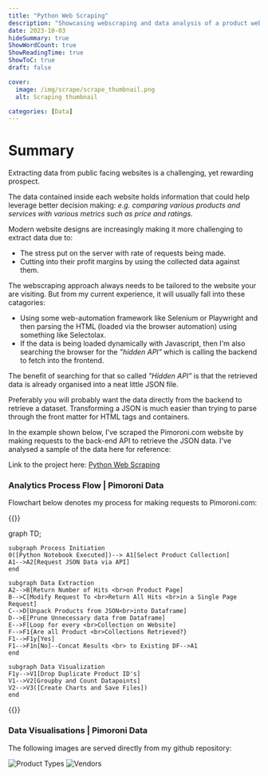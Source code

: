 ```yaml
---
title: "Python Web Scraping"
description: "Showcasing webscraping and data analysis of a product website on Python"
date: 2023-10-03
hideSummary: true
ShowWordCount: true
ShowReadingTime: true
ShowToC: true
draft: false

cover:
  image: /img/scrape/scrape_thumbnail.png
  alt: Scraping thumbnail

categories: [Data]
---
```


# Summary

Extracting data from public facing websites is a challenging, yet rewarding prospect. 

The data contained inside each website holds information that could help leverage better decision making: *e.g. comparing various products and services with various metrics such as price and ratings.*

Modern website designs are increasingly making it more challenging to extract data due to:
- The stress put on the server with rate of requests being made.
- Cutting into their profit margins by using the collected data against them.

The webscraping approach always needs to be tailored to the website your are visiting. But from my current experience, it will usually fall into these catagories:
- Using some web-automation framework like Selenium or Playwright and then parsing the HTML (loaded via the browser automation) using something like Selectolax.
- If the data is being loaded dynamically with Javascript, then I'm also searching the browser for the *"hidden API"* which is calling the backend to fetch into the frontend.

The benefit of searching for that so called *"Hidden API"* is that the retrieved data is already organised into a neat little JSON file. 

Preferably you will probably want the data directly from the backend to retrieve a dataset. Transforming a JSON is much easier than trying to parse through the front matter for HTML tags and containers.

In the example shown below, I've scraped the Pimoroni.com website by making requests to the back-end API to retrieve the JSON data. I've analysed a sample of the data here for reference:


Link to the project here: [Python Web Scraping](https://github.com/Filpill/web_scraper)


### Analytics Process Flow | Pimoroni Data

Flowchart below denotes my process for making requests to Pimoroni.com:

{{<mermaid>}}

graph TD;

    subgraph Process Initiation
    0([Python Notebook Executed])--> A1[Select Product Collection]
    A1-->A2[Request JSON Data via API]
    end

    subgraph Data Extraction
    A2-->B[Return Number of Hits <br>on Product Page]
    B-->C[Modify Request To <br>Return All Hits <br>in a Single Page Request]
    C-->D[Unpack Products from JSON<br>into Dataframe]
    D-->E[Prune Unnecessary data from Dataframe]
    E-->F[Loop for every <br>Collection on Website]
    F-->F1{Are all Product <br>Collections Retrieved?}
    F1-->F1y[Yes]
    F1-->F1n[No]--Concat Results <br> to Existing DF-->A1
    end

    subgraph Data Visualization
    F1y-->V1[Drop Duplicate Product ID's]
    V1-->V2[Groupby and Count Datapoints]
    V2-->V3([Create Charts and Save Files])
    end

{{</mermaid>}}

### Data Visualisations | Pimoroni Data

The following images are served directly from my github repository:

![Product Types](https://raw.githubusercontent.com/Filpill/web_scraper/main/pimoroni/charts/product_type.png)
![Vendors](https://raw.githubusercontent.com/Filpill/web_scraper/main/pimoroni/charts/vendor.png)
